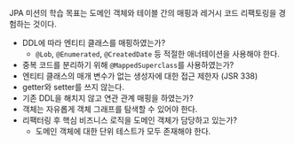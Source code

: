 JPA 미션의 학습 목표는 도메인 객체와 테이블 간의 매핑과 레거시 코드 리팩토링을 경험하는 것이다.

- DDL에 따라 엔티티 클래스를 매핑하였는가?
   - `@Lob`, `@Enumerated`, `@CreatedDate` 등 적절한 애너테이션을 사용해야 한다.
- 중복 코드를 분리하기 위해 `@MappedSuperclass`를 사용하였는가?
- 엔티티 클래스의 매개 변수가 없는 생성자에 대한 접근 제한자 (JSR 338)
- getter와 setter를 쓰지 않는다.
- 기존 DDL을 해치지 않고 연관 관계 매핑을 하였는가?
- 객체는 자유롭게 객체 그래프를 탐색할 수 있어야 한다.
- 리팩터링 후 핵심 비즈니스 로직을 도메인 객체가 담당하고 있는가?
   - 도메인 객체에 대한 단위 테스트가 모두 존재해야 한다.
